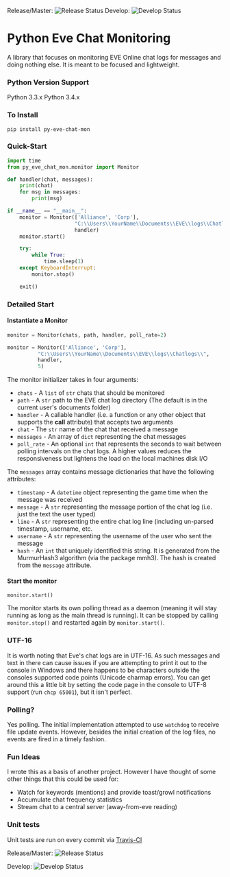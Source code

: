 Release/Master: ![Release Status](https://travis-ci.org/andrewpmartinez/py-eve-chat-mon.svg?branch=master "Release/Master") Develop: ![Develop Status](https://travis-ci.org/andrewpmartinez/py-eve-chat-mon.svg?branch=develop "Develop")

# Python Eve Chat Monitoring

A library that focuses on monitoring EVE Online chat logs for messages and doing nothing else. It is meant to be focused and lightweight.

### Python Version Support

Python 3.3.x
Python 3.4.x

### To Install

`pip install py-eve-chat-mon`

### Quick-Start

```python
import time
from py_eve_chat_mon.monitor import Monitor

def handler(chat, messages):
    print(chat)
    for msg in messages:
        print(msg)

if __name__ == "__main__":
    monitor = Monitor(['Alliance', 'Corp'], 
                      "C:\\Users\\YourName\\Documents\\EVE\\logs\\Chatlogs\\", 
                      handler)
    monitor.start()

    try:
        while True:
            time.sleep(1)
    except KeyboardInterrupt:
        monitor.stop()

    exit()
```

### Detailed Start

#### Instantiate a Monitor
```python
monitor = Monitor(chats, path, handler, poll_rate=2)
```

```python
monitor = Monitor(['Alliance', 'Corp'], 
          "C:\\Users\\YourName\\Documents\\EVE\\logs\\Chatlogs\\", 
          handler, 
          5)
```
The monitor initializer takes in four arguments:

- `chats` - A `list` of `str` chats that should be monitored
- `path` - A `str` path to the EVE chat log directory (The default is in the current user's documents folder)
- `handler` - A callable handler (i.e. a function or any other object that supports the __call__ attribute) that accepts two arguments
 - `chat` - The `str` name of the chat that received a message
 - `messages` - An array of  `dict` representing the chat messages
- `poll_rate` - An optional `int` that represents the seconds to wait between polling intervals on the chat logs. A higher values reduces the responsiveness but lightens the load on the local machines disk I/O

The `messages` array contains message dictionaries that have the following attributes:

- `timestamp` - A `datetime` object representing the game time when the message was received
- `message` - A `str` representing the message portion of the chat log (i.e. just the text the user typed)
- `line` - A `str` representing the entire chat log line (including un-parsed timestamp, username, etc.
- `username` - A `str` representing the username of the user who sent the message
- `hash` - An `int` that uniquely identified this string. It is generated from the MurmurHash3 algorithm (via the package mmh3). The hash is created from the `message` attribute.

#### Start the monitor

    monitor.start()

The monitor starts its own polling thread as a daemon (meaning it will stay running as long as the main thread is running). It can be stopped by calling `monitor.stop()` and restarted again by `monitor.start()`.

### UTF-16

It is worth noting that Eve's chat logs are in UTF-16. As such messages and text in there can cause issues if you are attempting to print it out to the console in Windows and there happens to be characters outside the consoles supported code points (Unicode charmap errors). You can get around this a little bit by setting the code page in the console to UTF-8 support (run `chcp 65001`), but it isn't perfect.

### Polling?

Yes polling. The initial implementation attempted to use `watchdog` to receive file update events. However, besides the initial creation of the log files, no events are fired in a timely fashion.

### Fun Ideas

I wrote this as a basis of another project. However I have thought of some other things that this could be used for:

 - Watch for keywords (mentions) and provide toast/growl notifications
 - Accumulate chat frequency statistics
 - Stream chat to a central server (away-from-eve reading)

### Unit tests
Unit tests are run on every commit via [Travis-CI](https://travis-ci.org/andrewpmartinez/py-eve-chat-mon)

Release/Master: ![Release Status](https://travis-ci.org/andrewpmartinez/py-eve-chat-mon.svg?branch=master "Release/Master")


Develop: ![Develop Status](https://travis-ci.org/andrewpmartinez/py-eve-chat-mon.svg?branch=develop "Develop")